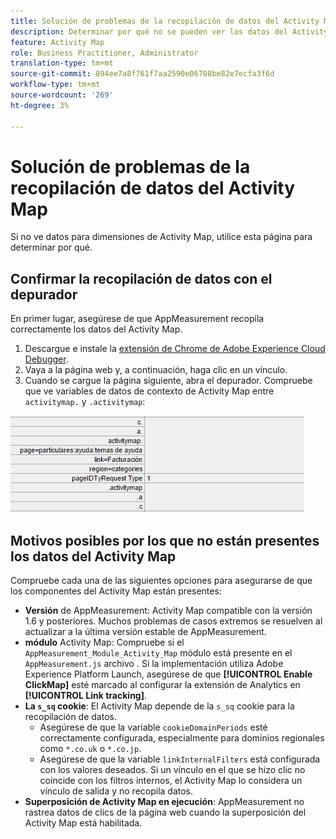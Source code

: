 ```yaml
---
title: Solución de problemas de la recopilación de datos del Activity Map
description: Determinar por qué no se pueden ver los datos del Activity Map en las solicitudes de imagen
feature: Activity Map
role: Business Practitioner, Administrator
translation-type: tm+mt
source-git-commit: 894ee7a8f761f7aa2590e06708be82e7ecfa3f6d
workflow-type: tm+mt
source-wordcount: '269'
ht-degree: 3%

---
```



# Solución de problemas de la recopilación de datos del Activity Map

Si no ve datos para dimensiones de Activity Map, utilice esta página para determinar por qué.

## Confirmar la recopilación de datos con el depurador

En primer lugar, asegúrese de que AppMeasurement recopila correctamente los datos del Activity Map.

1. Descargue e instale la [extensión de Chrome de Adobe Experience Cloud Debugger](https://docs.adobe.com/content/help/es-ES/debugger/using/experience-cloud-debugger.html).
2. Vaya a la página web y, a continuación, haga clic en un vínculo.
3. Cuando se cargue la página siguiente, abra el depurador. Compruebe que ve variables de datos de contexto de Activity Map entre `activitymap.` y `.activitymap`:

![Datos de Debugger](assets/debugger.png)

## Motivos posibles por los que no están presentes los datos del Activity Map

Compruebe cada una de las siguientes opciones para asegurarse de que los componentes del Activity Map están presentes:

* **Versión** de AppMeasurement: Activity Map compatible con la versión 1.6 y posteriores. Muchos problemas de casos extremos se resuelven al actualizar a la última versión estable de AppMeasurement.
* **módulo** Activity Map: Compruebe si el  `AppMeasurement_Module_Activity_Map` módulo está presente en el  `AppMeasurement.js` archivo . Si la implementación utiliza Adobe Experience Platform Launch, asegúrese de que **[!UICONTROL Enable ClickMap]** esté marcado al configurar la extensión de Analytics en **[!UICONTROL Link tracking]**.
* **La  `s_sq` cookie**: El Activity Map depende de la  `s_sq` cookie para la recopilación de datos.
   * Asegúrese de que la variable `cookieDomainPeriods` esté correctamente configurada, especialmente para dominios regionales como `*.co.uk` o `*.co.jp`.
   * Asegúrese de que la variable `linkInternalFilters` está configurada con los valores deseados. Si un vínculo en el que se hizo clic no coincide con los filtros internos, el Activity Map lo considera un vínculo de salida y no recopila datos.
* **Superposición de Activity Map en ejecución**: AppMeasurement no rastrea datos de clics de la página web cuando la superposición del Activity Map está habilitada.
